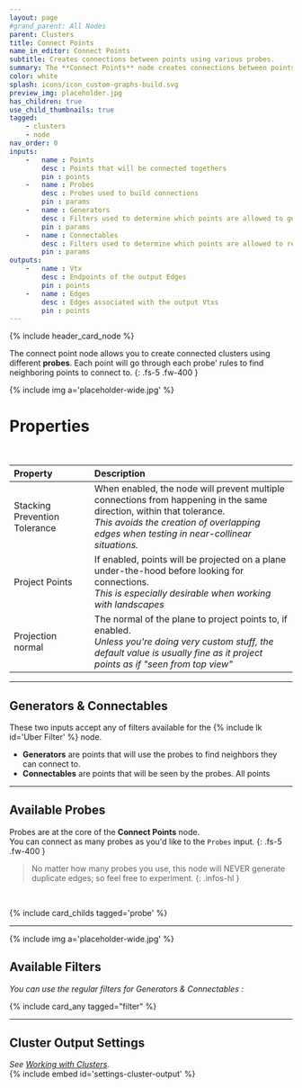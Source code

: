 ```yaml
---
layout: page
#grand_parent: All Nodes
parent: Clusters
title: Connect Points
name_in_editor: Connect Points
subtitle: Creates connections between points using various probes.
summary: The **Connect Points** node creates connections between points in clusters based on user-defined probes, allowing control over how points generate and receive connections, with options for preventing overlap and projecting points for more accurate results.
color: white
splash: icons/icon_custom-graphs-build.svg
preview_img: placeholder.jpg
has_children: true
use_child_thumbnails: true
tagged: 
    - clusters
    - node
nav_order: 0
inputs:
    -   name : Points
        desc : Points that will be connected togethers
        pin : points
    -   name : Probes
        desc : Probes used to build connections
        pin : params
    -   name : Generators
        desc : Filters used to determine which points are allowed to generate connections
        pin : params
    -   name : Connectables
        desc : Filters used to determine which points are allowed to receive connections
        pin : params
outputs:
    -   name : Vtx
        desc : Endpoints of the output Edges
        pin : points
    -   name : Edges
        desc : Edges associated with the output Vtxs
        pin : points
---
```


{% include header_card_node %}

The connect point node allows you to create connected clusters using different **probes**. Each point will go through each probe' rules to find neighboring points to connect to.
{: .fs-5 .fw-400 } 

{% include img a='placeholder-wide.jpg' %}

# Properties
<br>

| Property       | Description          |
|:-------------|:------------------|
| Stacking Prevention Tolerance           | When enabled, the node will prevent multiple connections from happening in the same direction, within that tolerance.<br>*This avoids the creation of overlapping edges when testing in near-collinear situations.* |
| Project Points           | If enabled, points will be projected on a plane under-the-hood before looking for connections.<br>*This is especially desirable when working with landscapes* |
| Projection normal           | The normal of the plane to project points to, if enabled.<br>*Unless you're doing very custom stuff, the default value is usually fine as it project points as if "seen from top view"* |

---
## Generators & Connectables
These two inputs accept any of filters available for the {% include lk id='Uber Filter' %} node.  
- **Generators** are points that will use the probes to find neighbors they can connect to.
- **Connectables** are points that will be seen by the probes.
All points

---
## Available Probes

Probes are at the core of the **Connect Points** node.  
You can connect as many probes as you'd like to the `Probes` input.
{: .fs-5 .fw-400 } 

> No matter how many probes you use, this node will NEVER generate duplicate edges; so feel free to experiment.
{: .infos-hl }
<br>

{% include card_childs tagged='probe' %}

---

{% include img a='placeholder-wide.jpg' %}

## Available Filters
*You can use the regular filters for Generators & Connectables :*  

{% include card_any tagged="filter" %}

---
## Cluster Output Settings
*See [Working with Clusters](/PCGExtendedToolkit/doc-general/working-with-clusters.html).*
<br>
{% include embed id='settings-cluster-output' %}